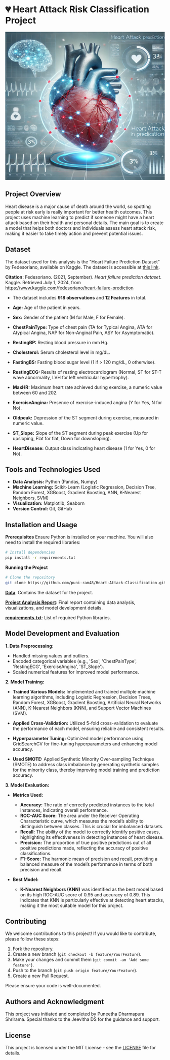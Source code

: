 # 💔 Heart Attack Risk Classification Project

<img src="heart1.png" width="1000" height="466">

## Project Overview
Heart disease is a major cause of death around the world, so spotting people at risk early is really important for better health outcomes. This project uses machine learning to predict if someone might have a heart attack based on their health and personal details. The main goal is to create a model that helps both doctors and individuals assess heart attack risk, making it easier to take timely action and prevent potential issues.

## Dataset
The dataset used for this analysis is the "Heart Failure Prediction Dataset" by Fedesoriano, available on Kaggle. The dataset is accessible at [this link](https://www.kaggle.com/fedesoriano/heart-failure-prediction).

**Citation:**
Fedesoriano. (2021, September). *Heart failure prediction dataset*. Kaggle. Retrieved July 1, 2024, from https://www.kaggle.com/fedesoriano/heart-failure-prediction

- The dataset includes **918 observations** and **12 Features** in total.

- **Age:** Age of the patient in years.
- **Sex:** Gender of the patient (M for Male, F for Female).
- **ChestPainType:** Type of chest pain (TA for Typical Angina, ATA for Atypical Angina, NAP for Non-Anginal Pain, ASY for Asymptomatic).
- **RestingBP:** Resting blood pressure in mm Hg.
- **Cholesterol:** Serum cholesterol level in mg/dL.
- **FastingBS:** Fasting blood sugar level (1 if > 120 mg/dL, 0 otherwise).
- **RestingECG:** Results of resting electrocardiogram (Normal, ST for ST-T wave abnormality, LVH for left ventricular hypertrophy).
- **MaxHR:** Maximum heart rate achieved during exercise, a numeric value between 60 and 202.
- **ExerciseAngina:** Presence of exercise-induced angina (Y for Yes, N for No).
- **Oldpeak:** Depression of the ST segment during exercise, measured in numeric value.
- **ST_Slope:** Slope of the ST segment during peak exercise (Up for upsloping, Flat for flat, Down for downsloping).
- **HeartDisease:** Output class indicating heart disease (1 for Yes, 0 for No).

## Tools and Technologies Used
- **Data Analysis:** Python (Pandas, Numpy)
- **Machine Learning:** Scikit-Learn (Logistic Regression, Decision Tree, Random Forest, XGBoost, Gradient Boosting, ANN, K-Nearest Neighbors, SVM)
- **Visualization:** Matplotlib, Seaborn
- **Version Control:** Git, GitHub

## Installation and Usage
**Prerequisites**
Ensure Python is installed on your machine. You will also need to install the required libraries:

```bash
# Install dependencies
pip install -r requirements.txt
```

**Running the Project**
```bash
# Clone the repository
git clone https://github.com/puni-ram48/Heart-Attack-Classification.git
```
[**Data**](data): Contains the dataset for the project.

[**Project Analysis Report**](analysis_report.ipynb): Final report containing data analysis, visualizations, and model development details.

[**requirements.txt**](requirements.txt): List of required Python libraries.

## Model Development and Evaluation

**1. Data Preprocessing:**
   - Handled missing values and outliers.
   - Encoded categorical variables (e.g., 'Sex', 'ChestPainType', 'RestingECG', 'ExerciseAngina', 'ST_Slope').
   - Scaled numerical features for improved model performance.

**2. Model Training:**

- **Trained Various Models:** Implemented and trained multiple machine learning algorithms, including Logistic Regression, Decision Trees, Random Forest, XGBoost, Gradient Boosting, Artificial Neural Networks (ANN), K-Nearest Neighbors (KNN), and Support Vector Machines (SVM).

- **Applied Cross-Validation:** Utilized 5-fold cross-validation to evaluate the performance of each model, ensuring reliable and consistent results.

- **Hyperparameter Tuning:** Optimized model performance using GridSearchCV for fine-tuning hyperparameters and enhancing model accuracy.

- **Used SMOTE:** Applied Synthetic Minority Over-sampling Technique (SMOTE) to address class imbalance by generating synthetic samples for the minority class, thereby improving model training and prediction accuracy.

 **3. Model Evaluation:**

- **Metrics Used:**
  - **Accuracy:** The ratio of correctly predicted instances to the total instances, indicating overall performance.
  - **ROC-AUC Score:** The area under the Receiver Operating Characteristic curve, which measures the model’s ability to distinguish between classes. This is crucial for imbalanced datasets.
  - **Recall:** The ability of the model to correctly identify positive cases, highlighting its effectiveness in detecting instances of heart disease.
  - **Precision:** The proportion of true positive predictions out of all positive predictions made, reflecting the accuracy of positive classifications.
  - **F1-Score:** The harmonic mean of precision and recall, providing a balanced measure of the model’s performance in terms of both precision and recall.

- **Best Model:**
  - **K-Nearest Neighbors (KNN)** was identified as the best model based on its high ROC-AUC score of 0.95 and accuracy of 0.89. This indicates that KNN is particularly effective at detecting heart attacks, making it the most suitable model for this project.

## Contributing
We welcome contributions to this project! If you would like to contribute, please follow these steps:
1. Fork the repository.
2. Create a new branch (`git checkout -b feature/YourFeature`).
3. Make your changes and commit them (`git commit -am 'Add some feature'`).
4. Push to the branch (`git push origin feature/YourFeature`).
5. Create a new Pull Request.

Please ensure your code is well-documented.

## Authors and Acknowledgment
This project was initiated and completed by Puneetha Dharmapura Shrirama. Special thanks to the Jeevitha DS for the guidance and support.

## License
This project is licensed under the MIT License - see the [LICENSE](LICENSE) file for details.

